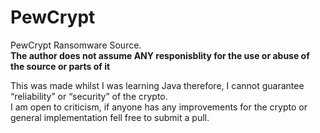 # PewCrypt
PewCrypt Ransomware Source.    
**The author does not assume ANY responisblity for the use or abuse of the source or parts of it**

This was made whilst I was learning Java therefore, I cannot guarantee “reliability” or “security” of the crypto.  
I am open to criticism, if anyone has any improvements for the crypto or general implementation fell free to submit a pull.

